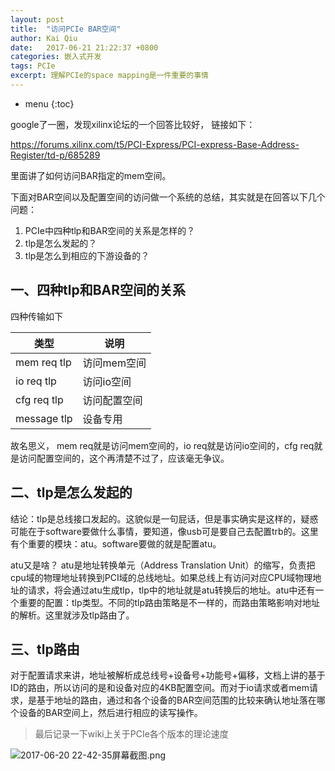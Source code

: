 ```yaml
---
layout: post
title:  "访问PCIe BAR空间"
author: Kai Qiu
date:   2017-06-21 21:22:37 +0800
categories: 嵌入式开发
tags: PCIe
excerpt: 理解PCIe的space mapping是一件重要的事情
---
```


* menu
{:toc}


google了一圈，发现xilinx论坛的一个回答比较好， 链接如下：

https://forums.xilinx.com/t5/PCI-Express/PCI-express-Base-Address-Register/td-p/685289

里面讲了如何访问BAR指定的mem空间。

下面对BAR空间以及配置空间的访问做一个系统的总结，其实就是在回答以下几个问题：

1. PCIe中四种tlp和BAR空间的关系是怎样的？
2. tlp是怎么发起的？
3. tlp是怎么到相应的下游设备的？


## 一、四种tlp和BAR空间的关系

四种传输如下

类型 | 说明
-- | --
mem req tlp | 访问mem空间
io req tlp | 访问io空间
cfg req tlp | 访问配置空间
message tlp | 设备专用

故名思义， mem req就是访问mem空间的，io req就是访问io空间的，cfg req就是访问配置空间的，这个再清楚不过了，应该毫无争议。

## 二、tlp是怎么发起的

结论：tlp是总线接口发起的。这貌似是一句屁话，但是事实确实是这样的，疑惑可能在于software要做什么事情，要知道，像usb可是要自己去配置trb的。这里有个重要的模块：atu。software要做的就是配置atu。

atu又是啥？ atu是地址转换单元（Address Translation Unit）的缩写，负责把cpu域的物理地址转换到PCI域的总线地址。如果总线上有访问对应CPU域物理地址的请求，将会通过atu生成tlp，tlp中的地址就是atu转换后的地址。atu中还有一个重要的配置：tlp类型。不同的tlp路由策略是不一样的，而路由策略影响对地址的解析。这里就涉及tlp路由了。

## 三、tlp路由

对于配置请求来讲，地址被解析成总线号+设备号+功能号+偏移，文档上讲的基于ID的路由，所以访问的是和设备对应的4KB配置空间。而对于io请求或者mem请求，是基于地址的路由，通过和各个设备的BAR空间范围的比较来确认地址落在哪个设备的BAR空间上，然后进行相应的读写操作。

> 最后记录一下wiki上关于PCIe各个版本的理论速度

![2017-06-20 22-42-35屏幕截图.png](https://ooo.0o0.ooo/2017/06/20/594934829ee0e.png)
